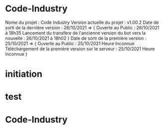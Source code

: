# Code-Industry
Nome du projet : Code Industry
Version actuelle du projet : v1.00.2
Date de sorti de la dernière version : 26/10/2021 => {
    Ouverte au Public : 26/10/2021 à 18h35
    Lancement du transfère de l'ancienne version du bot vers la nouvelle : 26/10/2021 à 18h02
}
Date de sorti de la première version : 25/10/2021 => {
    Ouverte au Public : 25/10/2021 Heure Inconnue
    Téléchargement de la première version sur le serveur : 25/10/2021 Heure Inconnue
}
# initiation
# test
# Code-Industry
